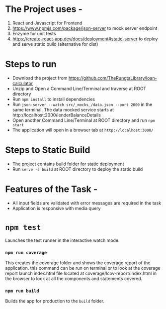 # The Project uses -
  1. React and Javascript for Frontend
  2. https://www.npmjs.com/package/json-server to mock server endpoint
  3. Enzyme for unit tests
  4. https://create-react-app.dev/docs/deployment#static-server to deploy and serve static build (alternative for dist)

# Steps to run
  - Download the project from https://github.com/TheRungtaLibrary/loan-calculator
  - Unzip and Open a Command Line/Terminal and traverse at ROOT directory
  - Run `npm install` to install dependencies
  - Run `json-server --watch src/_mocks_/data.json --port 2000` in the same terminal. The data mocked        service starts at http://localhost:2000/lenderBalanceDetails
  - Open another Command Line/Terminal at ROOT directory and run `npm start`
  - The application will open in a browser tab at `http://localhost:3000/`

# Steps to Static Build
  - The project contains build folder for static deployment
  - Run `serve -s build` at ROOT directory to deploy the static build

# Features of the Task -
  - All input fields are validated with error messages are required in the task
  - Application is responsive with media query

# `npm test`

Launches the test runner in the interactive watch mode.<br />

### `npm run coverage`

This creates the coverage folder and shows the coverage report of the application. this command can be run on terminal or to look at the coverage report launch index.html file located at coverage/lcov-report/index.html in the browser to look at all the components and statements covered.

### `npm run build`

Builds the app for production to the `build` folder.<br />
